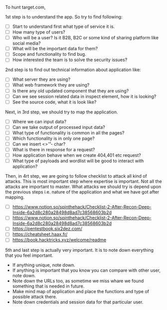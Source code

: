 To hunt target.com, 

1st step is to understand the app. So try to find following:

- [ ]  Start to understand first what type of service it is.
- [ ]  How many type of users?
- [ ]  Who will be a user? Is it B2B, B2C or some kind of sharing platform like social media?
- [ ]  What will be the important data for them?
- [ ]  Scope and functionality to find bug.
- [ ]  How interested the team is to solve the security issues?

2nd step is to find out technical information about application like:

- [ ]  What server they are using?
- [ ]  What web framework they are using?
- [ ]  Is there any old updated component that they are using?
- [ ]  Can we see session related data in inspect element, how it is looking?
- [ ]  See the source code, what it is look like?

Next, in 3rd step, we should try to map the application.

- [ ]  Where we can input data?
- [ ]  Can we take output of processed input data?
- [ ]  What type of functionality is common in all the pages?
- [ ]  Which functionality is in only one page?
- [ ]  Can we insert <>’”- char?
- [ ]  What is there in response for a request?
- [ ]  How application behave when we create 404,401 etc request?
- [ ]  What type of payloads and wordlist will be good to interact with application?

Then, in 4rt step, we are going to follow checklist to attack all kind of attacks. This is most important step where expertise is important. Not all the attacks are important to master. What attacks we should try is depend upon the previous steps i.e. nature of the application and what we have got after mapping.

- [ ]  https://www.notion.so/spinthehack/Checklist-2-After-Recon-Deep-Inside-6a2d8c280a28498d8ad7c38568603b2d
- [ ]  https://www.notion.so/spinthehack/Checklist-2-After-Recon-Deep-Inside-6a2d8c280a28498d8ad7c38568603b2d
- [ ]  https://pentestbook.six2dez.com/
- [ ]  https://cheatsheet.haax.fr/
- [ ]  https://book.hacktricks.xyz/welcome/readme

5th and last step is actually very important. It is to note down everything that you feel important.
- If anything unique, note down.
- If anything is important that you know you can compare with other user, note down. 
- Note down the URLs too, as sometime we miss whare we found something that is needed in future.
- Make mind map of application and place the functions and type of possible attack there. 
- Note down credentials and session data for that particular user.

